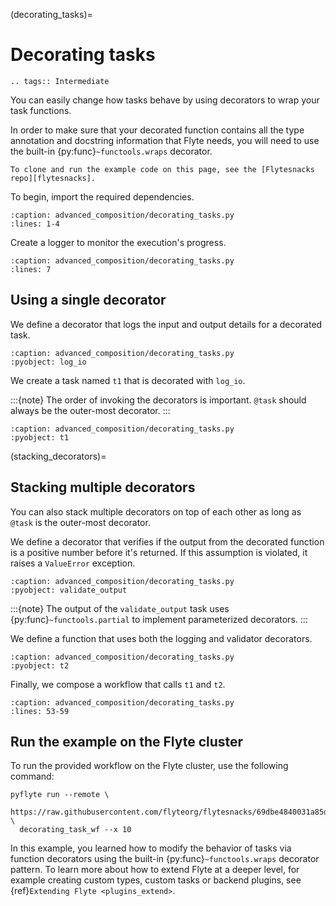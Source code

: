 (decorating_tasks)=

# Decorating tasks

```{eval-rst}
.. tags:: Intermediate
```

You can easily change how tasks behave by using decorators to wrap your task functions.

In order to make sure that your decorated function contains all the type annotation and docstring
information that Flyte needs, you will need to use the built-in {py:func}`~functools.wraps` decorator.

```{note}
To clone and run the example code on this page, see the [Flytesnacks repo][flytesnacks].
```

To begin, import the required dependencies.

```{rli} https://raw.githubusercontent.com/flyteorg/flytesnacks/69dbe4840031a85d79d9ded25f80397c6834752d/examples/advanced_composition/advanced_composition/decorating_tasks.py
:caption: advanced_composition/decorating_tasks.py
:lines: 1-4
```

Create a logger to monitor the execution's progress.

```{rli} https://raw.githubusercontent.com/flyteorg/flytesnacks/69dbe4840031a85d79d9ded25f80397c6834752d/examples/advanced_composition/advanced_composition/decorating_tasks.py
:caption: advanced_composition/decorating_tasks.py
:lines: 7
```

## Using a single decorator

We define a decorator that logs the input and output details for a decorated task.

```{rli} https://raw.githubusercontent.com/flyteorg/flytesnacks/69dbe4840031a85d79d9ded25f80397c6834752d/examples/advanced_composition/advanced_composition/decorating_tasks.py
:caption: advanced_composition/decorating_tasks.py
:pyobject: log_io
```

We create a task named `t1` that is decorated with `log_io`.

:::{note}
The order of invoking the decorators is important. `@task` should always be the outer-most decorator.
:::

```{rli} https://raw.githubusercontent.com/flyteorg/flytesnacks/69dbe4840031a85d79d9ded25f80397c6834752d/examples/advanced_composition/advanced_composition/decorating_tasks.py
:caption: advanced_composition/decorating_tasks.py
:pyobject: t1
```

(stacking_decorators)=

## Stacking multiple decorators

You can also stack multiple decorators on top of each other as long as `@task` is the outer-most decorator.

We define a decorator that verifies if the output from the decorated function is a positive number before it's returned.
If this assumption is violated, it raises a `ValueError` exception.

```{rli} https://raw.githubusercontent.com/flyteorg/flytesnacks/69dbe4840031a85d79d9ded25f80397c6834752d/examples/advanced_composition/advanced_composition/decorating_tasks.py
:caption: advanced_composition/decorating_tasks.py
:pyobject: validate_output
```

:::{note}
The output of the `validate_output` task uses {py:func}`~functools.partial` to implement parameterized decorators.
:::

We define a function that uses both the logging and validator decorators.

```{rli} https://raw.githubusercontent.com/flyteorg/flytesnacks/69dbe4840031a85d79d9ded25f80397c6834752d/examples/advanced_composition/advanced_composition/decorating_tasks.py
:caption: advanced_composition/decorating_tasks.py
:pyobject: t2
```

Finally, we compose a workflow that calls `t1` and `t2`.

```{rli} https://raw.githubusercontent.com/flyteorg/flytesnacks/69dbe4840031a85d79d9ded25f80397c6834752d/examples/advanced_composition/advanced_composition/decorating_tasks.py
:caption: advanced_composition/decorating_tasks.py
:lines: 53-59
```

## Run the example on the Flyte cluster

To run the provided workflow on the Flyte cluster, use the following command:

```
pyflyte run --remote \
  https://raw.githubusercontent.com/flyteorg/flytesnacks/69dbe4840031a85d79d9ded25f80397c6834752d/examples/advanced_composition/advanced_composition/decorating_tasks.py \
  decorating_task_wf --x 10
```

In this example, you learned how to modify the behavior of tasks via function decorators using the built-in
{py:func}`~functools.wraps` decorator pattern. To learn more about how to extend Flyte at a deeper level, for
example creating custom types, custom tasks or backend plugins,
see {ref}`Extending Flyte <plugins_extend>`.

[flytesnacks]: https://github.com/flyteorg/flytesnacks/tree/master/examples/advanced_composition/
